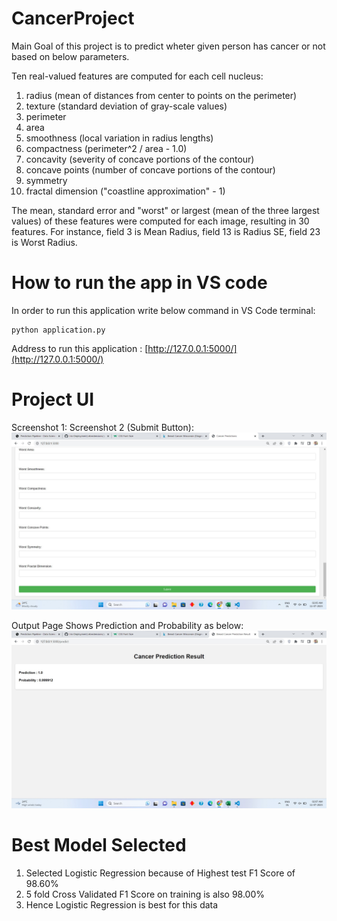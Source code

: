 # CancerProject

Main Goal of this project is to predict wheter given person has cancer or not based on below parameters.

Ten real-valued features are computed for each cell nucleus:

1. radius (mean of distances from center to points on the perimeter)
2. texture (standard deviation of gray-scale values)
3. perimeter
4. area
5. smoothness (local variation in radius lengths)
6. compactness (perimeter^2 / area - 1.0)
7. concavity (severity of concave portions of the contour)
8. concave points (number of concave portions of the contour)
9. symmetry
10. fractal dimension ("coastline approximation" - 1)

The mean, standard error and "worst" or largest (mean of the three
largest values) of these features were computed for each image,
resulting in 30 features. For instance, field 3 is Mean Radius, field
13 is Radius SE, field 23 is Worst Radius.


# How to run the app in VS code

In order to run this application write below command in VS Code terminal:

~~~
python application.py
~~~
Address to run this application : [http://127.0.0.1:5000/](http://127.0.0.1:5000/)

# Project UI

Screenshot 1: 
Screenshot 2 (Submit Button):
![UI2](./UserInterface/Screenshot2.jpg)

Output Page Shows Prediction and Probability as below:
![Output](./UserInterface/Output.jpg)

# Best Model Selected

1. Selected Logistic Regression because of Highest test F1 Score of 98.60%
2. 5 fold Cross Validated F1 Score on training is also 98.00%
3. Hence Logistic Regression is best for this data
